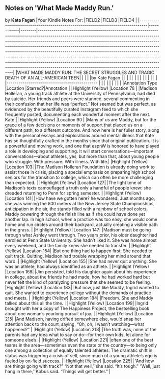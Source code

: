 ## Notes on 'What Made Maddy Run.'
by **Kate Fagan**
|Your Kindle Notes For:                                                            |FIELD2      |FIELD3  |FIELD4                                                                                                                                                                                                                                                                                                                                                                                                                                                                                                                                                                                                                             |
|----------------------------------------------------------------------------------|------------|--------|-----------------------------------------------------------------------------------------------------------------------------------------------------------------------------------------------------------------------------------------------------------------------------------------------------------------------------------------------------------------------------------------------------------------------------------------------------------------------------------------------------------------------------------------------------------------------------------------------------------------------------------|
|WHAT MADE MADDY RUN: THE SECRET STRUGGLES AND TRAGIC DEATH OF AN ALL-AMERICAN TEEN|            |        |                                                                                                                                                                                                                                                                                                                                                                                                                                                                                                                                                                                                                                   |
|by Kate Fagan                                                                     |            |        |                                                                                                                                                                                                                                                                                                                                                                                                                                                                                                                                                                                                                                   |
|                                                                                  |            |        |                                                                                                                                                                                                                                                                                                                                                                                                                                                                                                                                                                                                                                   |
|                                                                                  |            |        |                                                                                                                                                                                                                                                                                                                                                                                                                                                                                                                                                                                                                                   |
|----------------------------------------------                                    |            |        |                                                                                                                                                                                                                                                                                                                                                                                                                                                                                                                                                                                                                                   |
|                                                                                  |            |        |                                                                                                                                                                                                                                                                                                                                                                                                                                                                                                                                                                                                                                   |
|Annotation Type                                                                   |Location    |Starred?|Annotation                                                                                                                                                                                                                                                                                                                                                                                                                                                                                                                                                                                                                         |
|Highlight (Yellow)                                                                |Location 78 |        |Madison Holleran, a young track athlete at the University of Pennsylvania, had died by suicide. Her friends and peers were stunned, several commenting in their confusion that her life was “perfect.” Not seemed but was perfect, as evidenced by the beautifully curated Instagram feed to which she frequently posted, documenting each wonderful moment after the next. Kate                                                                                                                                                                                                                                                   |
|Highlight (Yellow)                                                                |Location 90 |        |Many of us are Maddy, but for the grace of a few decisions or moments of support that placed us on a different path, to a different outcome. And now here is her fuller story, along with the personal essays and explorations around mental illness that Kate has so thoughtfully crafted in the months since that original publication. It is a powerful and moving work, and one that espnW is honored to have played a role in developing and supporting. It will start conversations—important conversations—about athletes, yes, but more than that, about young people who struggle. With pressure. With illness. With life.|
|Highlight (Yellow)                                                                |Location 103|        |The Madison Holleran Foundation is already doing work to assist those in crisis, placing a special emphasis on preparing high school seniors for the transition to college, which can often be more challenging than expected.                                                                                                                                                                                                                                                                                                                                                                                                     |
|Highlight (Yellow)                                                                |Location 127|        |The light tone of Madison’s texts camouflaged a truth only a handful of people knew: she dreaded returning to Penn for spring semester.                                                                                                                                                                                                                                                                                                                                                                                                                                                                                            |
|Highlight (Yellow)                                                                |Location 141|        |How have we gotten here? he wondered. Just months ago, she was winning the 800 meters at the New Jersey State Championships, anticipation in the air, the stands filled with a rainbow of school colors, Maddy powering through the finish line as if she could have done yet another lap. In high school, when a practice was too easy, she would come home and run circles around their backyard, actually creating a visible path in the grass.                                                                                                                                                                                 |
|Highlight (Yellow)                                                                |Location 147|        |Madison must be going through what Ashley went through. Two years prior, his older daughter had enrolled at Penn State University. She hadn’t liked it. She was home almost every weekend, and the family knew she needed to transfer.                                                                                                                                                                                                                                                                                                                                                                                             |
|Highlight (Yellow)                                                                |Location 154|        |But one thing had to happen first: She needed to quit track. Quitting. Madison had trouble wrapping her mind around that word.                                                                                                                                                                                                                                                                                                                                                                                                                                                                                                     |
|Highlight (Yellow)                                                                |Location 155|        |She had never quit anything. She was an athlete, had always identified as an athlete.                                                                                                                                                                                                                                                                                                                                                                                                                                                                                                                                              |
|Highlight (Yellow)                                                                |Location 168|        |Jim persisted, told his daughter again about his experience in college, about the friends he had made, how he had worked hard but never felt the kind of paralyzing pressure that she seemed to be feeling.                                                                                                                                                                                                                                                                                                                                                                                                                        |
|Highlight (Yellow)                                                                |Location 183|        |But now, just like Maddy, Ingrid wanted to quit. She wanted to experience college without the demands of practice and meets.                                                                                                                                                                                                                                                                                                                                                                                                                                                                                                       |
|Highlight (Yellow)                                                                |Location 184|        |Freedom. She and Maddy talked about this all the time.                                                                                                                                                                                                                                                                                                                                                                                                                                                                                                                                                                             |
|Highlight (Yellow)                                                                |Location 199|        |Ingrid brought with her a copy of The Happiness Project, the bestselling book about one woman’s yearlong pursuit of joy.                                                                                                                                                                                                                                                                                                                                                                                                                                                                                                           |
|Highlight (Yellow)                                                                |Location 215|        |And Madison, having drifted somewhere else, would snap her attention back to the court, saying, “Oh, oh, I wasn’t watching—what happened?”                                                                                                                                                                                                                                                                                                                                                                                                                                                                                         |
|Highlight (Yellow)                                                                |Location 218|        |The truth was, none of the parents had any idea what to say or do—for their own kids, let alone for someone else’s.                                                                                                                                                                                                                                                                                                                                                                                                                                                                                                                |
|Highlight (Yellow)                                                                |Location 221|        |often one of the best teams in the area—sometimes even the state or the country—to being only one among a collection of equally talented athletes. The dramatic shift in status was triggering a crisis of self, since much of a young athlete’s ego is fueled by on-field success.                                                                                                                                                                                                                                                                                                                                                |
|Highlight (Yellow)                                                                |Location 225|        |“And how are things going with track?” “Not that well,” she said. “It’s tough.” “Well, just hang in there,” Kobus said. “Things will get better.”                                                                                                                                                                                                                                                                                                                                                                                                                                                                                  |
